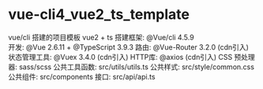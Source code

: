 # vue-cli4_vue2_ts_template
vue/cli 搭建的项目模板 vue2 + ts
搭建框架: @Vue/cli 4.5.9   
开发: @Vue 2.6.11 + @TypeScript 3.9.3
路由: @Vue-Router 3.2.0  (cdn引入)
状态管理工具: @Vuex 3.4.0  (cdn引入)
HTTP库: @axios (cdn引入)
CSS 预处理器: sass/scss
公共工具函数: src/utils/utils.ts
公共样式: src/style/common.css
公共组件: src/components
接口: src/api/api.ts